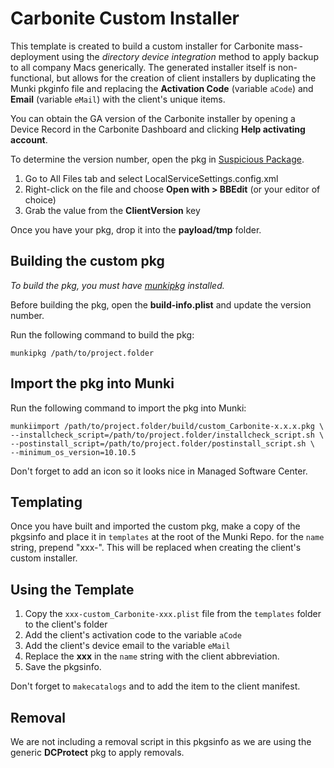 # Carbonite Custom Installer

This template is created to build a custom installer for Carbonite mass-deployment using the _directory device integration_ method to apply backup to all company Macs generically. The generated installer itself is non-functional, but allows for the creation of client installers by duplicating the Munki pkginfo file and replacing the **Activation Code** (variable `aCode`) and **Email** (variable `eMail`) with the client's unique items.

You can obtain the GA version of the Carbonite installer by opening a Device Record in the Carbonite Dashboard and clicking **Help activating account**.

To determine the version number, open the pkg in [Suspicious Package](https://mothersruin.com/software/SuspiciousPackage/).

1. Go to All Files tab and select LocalServiceSettings.config.xml
2. Right-click on the file and choose **Open with > BBEdit** (or your editor of choice)
3. Grab the value from the **ClientVersion** key

Once you have your pkg, drop it into the **payload/tmp** folder.

## Building the custom pkg

*To build the pkg, you must have [munkipkg](https://github.com/munki/munki-pkg) installed.*

Before building the pkg, open the **build-info.plist** and update the version number.

Run the following command to build the pkg:

	munkipkg /path/to/project.folder

## Import the pkg into Munki

Run the following command to import the pkg into Munki:

	munkiimport /path/to/project.folder/build/custom_Carbonite-x.x.x.pkg \
	--installcheck_script=/path/to/project.folder/installcheck_script.sh \
	--postinstall_script=/path/to/project.folder/postinstall_script.sh \
	--minimum_os_version=10.10.5

Don't forget to add an icon so it looks nice in Managed Software Center.

## Templating

Once you have built and imported the custom pkg, make a copy of the pkgsinfo and place it in `templates` at the root of the Munki Repo. for the `name` string, prepend "xxx-". This will be replaced when creating the client's custom installer.

## Using the Template

1. Copy the `xxx-custom_Carbonite-xxx.plist` file from the `templates` folder to the client's folder
2. Add the client's activation code to the variable `aCode`
3. Add the client's device email to the variable `eMail`
4. Replace the **xxx** in the `name` string with the client abbreviation.
5. Save the pkgsinfo.

Don't forget to `makecatalogs` and to add the item to the client manifest.

## Removal

We are not including a removal script in this pkgsinfo as we are using the generic **DCProtect** pkg to apply removals.